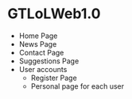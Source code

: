 # GTLoLWeb1.0 #
  * Home Page
  * News Page
  * Contact Page
  * Suggestions Page
  * User accounts
    * Register Page
    * Personal page for each user